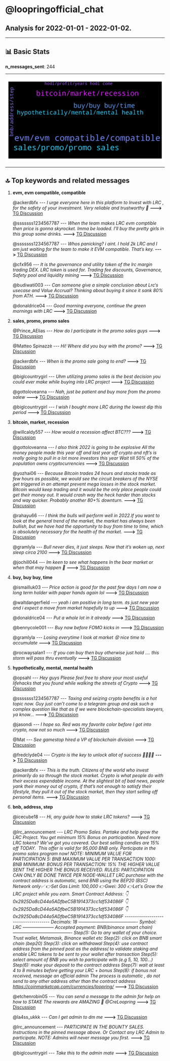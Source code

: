 # **@loopringofficial_chat**
 ## Analysis for **2022-01-01** - **2022-01-02**.

---

## 📊 **Basic Stats**

**n_messages_sent**: 244

---
![wordcloud](loopringofficial_chat_1Days_wordcloud.png)

---


## 🔝 **Top keywords and related messages**

1. **evm, evm compatible, compatible**

    @ackerdbfx --- *I urge everyone here in this platform to Invest with LRC , for the safety of your investment. Very reliable and trustworthy 🤝* **--->** [TG Discussion](https://t.me/loopringofficial_chat/20460)

    @sssssss1234567787 --- *When the team makes LRC evm comptible then price is gonna skyrocket. Imma be loaded. I’ll buy the pretty girls in this group some drinks.* **--->** [TG Discussion](https://t.me/loopringofficial_chat/20861)

    @sssssss1234567787 --- *Whos panicking? i aint. I hold 2k LRC and I am just waiting for the team to make it EVM compatible. That’s key.* **--->** [TG Discussion](https://t.me/loopringofficial_chat/20859)

    @cfx956 --- *It is the governance and utility token of the lrc margin trading DEX. LRC token is used for. Trading fee discounts, Governance, Safety pool and liquidity mining* **--->** [TG Discussion](https://t.me/loopringofficial_chat/20478)

    @budiwati003 --- *Can someone give a simple conclusion about Lrc‘s usecase and Value Accrual? Thinking about buying it since it sank 80% from ATH.* **--->** [TG Discussion](https://t.me/loopringofficial_chat/20477)

    @donaldrice04 --- *Good morning everyone, continue the green mornings with LRC* **--->** [TG Discussion](https://t.me/loopringofficial_chat/20540)

2. **sales, promo, promo sales**

    @Prince_AElias --- *How do I participate in the promo sales guys* **--->** [TG Discussion](https://t.me/loopringofficial_chat/20620)

    @Matteo Spinazzè --- *Hi! Where did you buy with the promo?* **--->** [TG Discussion](https://t.me/loopringofficial_chat/20678)

    @ackerdbfx --- *When is the promo sale going to end?* **--->** [TG Discussion](https://t.me/loopringofficial_chat/20846)

    @biglcountrygirl --- *Uhm utilizing promo sales is the best decision you could ever make while buying into LRC project* **--->** [TG Discussion](https://t.me/loopringofficial_chat/20747)

    @gottoloveanna --- *Nah, just be patient and buy more from the promo salew* **--->** [TG Discussion](https://t.me/loopringofficial_chat/20805)

    @biglcountrygirl --- *I wish I bought more LRC during the lowest dip this period* **--->** [TG Discussion](https://t.me/loopringofficial_chat/20637)

3. **bitcoin, market, recession**

    @willcaldy557 --- *How would a recession affect BTC???* **--->** [TG Discussion](https://t.me/loopringofficial_chat/20677)

    @gottoloveanna --- *I also think 2022 is going to be explosive  All the money people made this year off and last year off crypto and nft’s is really going to pull in a lot more investors this year  Wait till 50% of the population owns cryptocurrencies* **--->** [TG Discussion](https://t.me/loopringofficial_chat/20489)

    @yozhai06 --- *Because Bitcoin trades 24 hours and stocks trade as few hours as possible, we would see the circuit breakers of the NYSE get triggered in an attempt prevent mega losses in the stock market.  Bitcoin would keep trading and it would be the only place people could get their money out. It would crash way the heck harder than stocks and way quicker. Probably another 80+% downturn.* **--->** [TG Discussion](https://t.me/loopringofficial_chat/20685)

    @rahayu66 --- *I think the bulls will perform well in 2022.If you want to look at the general trend of the market, the market has always been bullish, but we have had the opportunity to buy from time to time, which is absolutely necessary for the health of the market.* **--->** [TG Discussion](https://t.me/loopringofficial_chat/20591)

    @gramlyla --- *Bull never dies, it just sleeps. Now that it’s woken up, next sleep circa 2100* **--->** [TG Discussion](https://t.me/loopringofficial_chat/20576)

    @jochill044 --- *Im keen to see what happens In the bear market or when that may happen 🤔* **--->** [TG Discussion](https://t.me/loopringofficial_chat/20473)

4. **buy, buy buy, time**

    @ismailluk03 --- *Price action is good for the past few days I am now a long term holder with paper hands again lol* **--->** [TG Discussion](https://t.me/loopringofficial_chat/20551)

    @waltdangerfield --- *yeah i am positive in long term. ıts just new year and i expect a move from market hopefully to up* **--->** [TG Discussion](https://t.me/loopringofficial_chat/20820)

    @donaldrice04 --- *Put a whole lot in it already* **--->** [TG Discussion](https://t.me/loopringofficial_chat/20893)

    @bennycole001 --- *Buy now before FOMO kicks in* **--->** [TG Discussion](https://t.me/loopringofficial_chat/20491)

    @gramlyla --- *Losing everytime I look at market 😵 nice time to accumulate* **--->** [TG Discussion](https://t.me/loopringofficial_chat/20502)

    @rocwaysalan1 --- *If you can buy then buy otherwise just hold .... this storm will pass thru eventually* **--->** [TG Discussion](https://t.me/loopringofficial_chat/20508)

5. **hypothetically, mental, mental health**

    @opsahl --- *Hey guys Please feel free to share your most useful lifehacks that you found while walking the streets of  Crypto* **--->** [TG Discussion](https://t.me/loopringofficial_chat/20746)

    @sssssss1234567787 --- *Taxing and seizing crypto benefits is a hot topic now. Guy just can’t come to a telegram group and ask such a complex question like that as if we were blockchain-specialists lawyers, ya know…* **--->** [TG Discussion](https://t.me/loopringofficial_chat/20855)

    @jasondi --- *I hope so. Red was my favorite color before I got into crypto, now not so much* **--->** [TG Discussion](https://t.me/loopringofficial_chat/20474)

    @Mat --- *See gamestop hired a VP of blockchain division* **--->** [TG Discussion](https://t.me/loopringofficial_chat/20513)

    @fredclyde04 --- *Crypto is the key to unlock allot of success 🙏🤔✅✅* **--->** [TG Discussion](https://t.me/loopringofficial_chat/20650)

    @ackerdbfx --- *This is the truth.  Citizens of the world who invest primarily do so through the stock market.  Crypto is what people do with their excess expendable income.  At the slightest bit of bad news, people yank their money out of crypto, if that’s not enough to satisfy their lifestyle, they pull it out of the stock market, then they start selling off personal items.* **--->** [TG Discussion](https://t.me/loopringofficial_chat/20686)

6. **bnb, address, step**

    @icecube18 --- *Hi, any guide how to stake LRC tokens?* **--->** [TG Discussion](https://t.me/loopringofficial_chat/20889)

    @lrc_announcement --- *LRC Promo Sales.   Partake and help grow the LRC Project. You get minimum 15% Bonus on participation.   Need more LRC tokens? We’ve got you covered. Our best selling candles are 15% off TODAY.  This offer is valid for 95,000 BNB only. Participate in the promo sales program now!   NOTE:   MINIMUM VALUE FOR PARTICIPATION   5: BNB   MAXIMUM VALUE PER TRANSACTION   1000: BNB   MINIMUM: BONUS PER TRANSACTION: 15%   THE HIGHER VALUE SENT THE HIGHER THE BONUS RECEIVED.   RULES:   PARTICIPATION CAN ONLY BE DONE TWICE PER NODE-WALLET    LRC purchase with the contract address is automatic, send BNB using the BEP20 (BSC) Network only✅     👉Set Gas Limit: 100,000 👉Gwei: 300   👉Let's Grow the LRC project while you earn.    Smart Contract Address:   👇   0x2925Da8cD44a5ADfbeC5B1914373cc1df534086F   👇   0x2925Da8cD44a5ADfbeC5B1914373cc1df534086F   👇   0x2925Da8cD44a5ADfbeC5B1914373cc1df534086F   ------------------------------------- Decimals: 18 —————————————-  Symbol: LRC  ——————— Accepted payment: BNB(binance smart chain) —————————————-   Step(1): Go to any wallet of your choice. Trust wallet, Metamask, Binance wallet etc   Step(2): click on BNB smart chain (bep20)   Step(3): click on withdrawal   Step(4): use contract address from the pinned post as the address( to validate staking and enable LRC tokens to be sent to your wallet after transaction   Step(5): select amount of BNB you wish to participate with (e.g 5, 10, 100...)   Step(6): make your deposit to the contract address   Step(7): wait at least 4 to 8 minutes before getting your LRC + bonus   Step(8): if bonus not received, message an official admin   The process is automatic , do not send to any other address other than the contract address   https://coinmarketcap.com/currencies/loopring/* **--->** [TG Discussion](https://t.me/loopringofficial_chat/20827)

    @etchenrobin05 --- *You can send a message to the admin for help on how to STAKE The rewards are AMAZING 🤩 @CreLoopring* **--->** [TG Discussion](https://t.me/loopringofficial_chat/20890)

    @la4ss_ukkk --- *Can I get admin to dm me* **--->** [TG Discussion](https://t.me/loopringofficial_chat/20878)

    @lrc_announcement --- *PARTICIPATE IN THE BOUNTY SALES. Instructions in the pinned message above. Or  Contact any LRC Admin to participate. NOTE: Admins will never message you first.* **--->** [TG Discussion](https://t.me/loopringofficial_chat/20828)

    @biglcountrygirl --- *Take this to the admin mate* **--->** [TG Discussion](https://t.me/loopringofficial_chat/20794)

